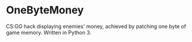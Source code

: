 # OneByteMoney
CS:GO hack displaying enemies' money, achieved by patching one byte of game memory. Written in Python 3.
